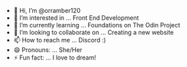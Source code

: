 - 👋 Hi, I’m @orramber120
- 👀 I’m interested in ... Front End Development
- 🌱 I’m currently learning ... Foundations on The Odin Project
- 💞️ I’m looking to collaborate on ... Creating a new website
- 📫 How to reach me ... Discord :)
- 😄 Pronouns: ... She/Her
- ⚡ Fun fact: ... I love to dream!

<!---
orramber120/orramber120 is a ✨ special ✨ repository because its `README.md` (this file) appears on your GitHub profile.
You can click the Preview link to take a look at your changes.
--->

